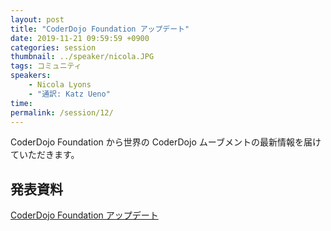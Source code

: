 ```yaml
---
layout: post
title: "CoderDojo Foundation アップデート"
date: 2019-11-21 09:59:59 +0900
categories: session
thumbnail: ../speaker/nicola.JPG
tags: コミュニティ
speakers:
    - Nicola Lyons
    - "通訳: Katz Ueno"
time:
permalink: /session/12/
---
```


CoderDojo Foundation から世界の CoderDojo ムーブメントの最新情報を届けていただきます。

## 発表資料

[CoderDojo Foundation アップデート](https://speakerdeck.com/nicolalyons/coderdojo-2019-review-at-dojoconjapan-2019)

